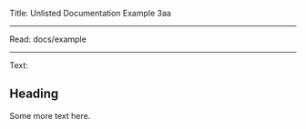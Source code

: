 Title: Unlisted Documentation Example 3aa

----

Read: docs/example

----

Text:

## Heading

Some more text here.